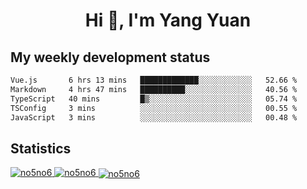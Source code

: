 <h1 align="center">Hi 👋, I'm Yang Yuan</h1>


## My weekly development status
<!--START_SECTION:waka-->

```txt
Vue.js       6 hrs 13 mins   █████████████░░░░░░░░░░░░   52.66 %
Markdown     4 hrs 47 mins   ██████████░░░░░░░░░░░░░░░   40.56 %
TypeScript   40 mins         █▒░░░░░░░░░░░░░░░░░░░░░░░   05.74 %
TSConfig     3 mins          ░░░░░░░░░░░░░░░░░░░░░░░░░   00.55 %
JavaScript   3 mins          ░░░░░░░░░░░░░░░░░░░░░░░░░   00.48 %
```

<!--END_SECTION:waka-->

## Statistics
<a href="https://github.com/anuraghazra/github-readme-stats">
  <img src="https://github-readme-stats.vercel.app/api/top-langs/?username=no5no6&theme=dracula" alt="no5no6">
</a>
<a href="https://github.com/anuraghazra/github-readme-stats">
  <img src="https://github-readme-stats.vercel.app/api?username=no5no6&show_icons=true&theme=dracula&line_height=40" alt="no5no6">
</a>
<a href="https://github.com/anuraghazra/github-readme-stats">
  <img align="center" src="https://github-readme-streak-stats.herokuapp.com/?user=no5no6&theme=dracula" alt="no5no6" />
</a>